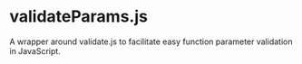# validateParams.js
A wrapper around validate.js to facilitate easy function parameter validation in JavaScript.
